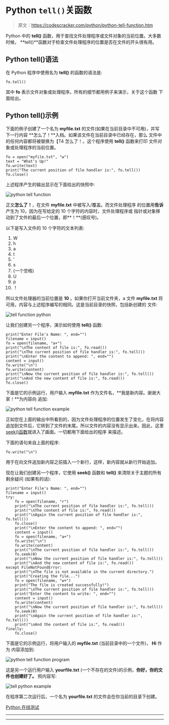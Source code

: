 # Python `tell()`关函数

> 原文：<https://codescracker.com/python/python-tell-function.htm>

Python 中的 **tell()** 函数，用于查找文件处理程序或文件对象的当前位置。大多数时候， **tell()**函数对于检查文件处理程序的位置是否在文件的开头很有用。

## Python tell()语法

在 Python 程序中使用名为 **tell()** 的函数的语法是:

```
fo.tell()
```

其中 **fo** 表示文件对象或处理程序。所有的细节都用例子来演示，关于这个函数 下面给出。

## Python tell()示例

下面的例子创建了一个名为 **myfile.txt** 的文件(如果在当前目录中不可用)，并写下一行内容 **怎么了！**入档。如果该文件在当前目录中已经存在，那么 文件中的任何内容都将被替换为【T4 怎么了！。这个程序使用 **tell()** 函数来打印 文件对象或处理程序的当前位置。

```
fo = open("myfile.txt", "w")
text = "What's Up!"
fo.write(text)
print("The current position of file handler is:", fo.tell())
fo.close()
```

上述程序产生的输出显示在下面给出的快照中:

![python tell function](img/8a5b9b471e16a20d3227950e70cd3f58.png)

正文**怎么了！**，在文件 **myfile.txt** 中被写入/覆盖。而文件处理程序 的位置用**告诉**产生为 10，因为在写给定的 10 个字符的内容时，文件处理程序或 指针或对象移动到了文件的最后一个位置，即**！**(感叹号)。

以下是写入文件的 10 个字符的文本列表:

1.  W
2.  h
3.  a
4.  t
5.  '
6.  s
7.  (一个空格)
8.  U
9.  p
10.  ！

所以文件处理器的当前位置是 **10** 。如果你打开当前文件夹，a 文件 **myfile.txt** 将 可用，内容与上述程序编写的相同。这是当前目录的快照，包括新创建的 文件:

![tell function python](img/4512875ad6da9262c41483706a5e9f13.png)

让我们创建另一个程序，演示如何使用 **tell()** 函数:

```
print("Enter File's Name: ", end="")
filename = input()
fo = open(filename, "a+")
print("\nThe content of file is:", fo.read())
print("\nThe current position of file handler is:", fo.tell())
print("\nEnter the content to append: ", end="")
content = input()
fo.write("\n")
fo.write(content)
print("\nNow the current position of file handler is:", fo.tell())
print("\nAnd the new content of file is:", fo.read())
fo.close()
```

下面是它的示例运行，用户输入 **myfile.txt** 作为文件名，**我是新内容。谢谢大家！**为内容向 追加:

![python tell function example](img/1c26ea213a59e0472e088288579f171c.png)

正如您在上面的输出中所看到的，因为文件处理程序的位置发生了变化，在将内容追加到文件后，它转到了文件的末尾。所以文件的内容没有显示出来。因此，这里 [seek()函数](/python/python-seek-function.htm)就进入了画面。一切都用下面给出的程序 来描述。

下面的语句来自上面的程序:

```
fo.write("\n")
```

用于在向文件追加新内容之前插入一个新行，这样，新内容就从新行开始追加。

现在让我们创建另一个程序，它使用 **seek()** 函数和 **tell()** 来清除关于主题的所有剩余疑问 (如果有的话):

```
print("Enter File's Name: ", end="")
filename = input()
try:
    fo = open(filename, "r")
    print("\nThe current position of file handler is:", fo.tell())
    print("\nThe content of file is:", fo.read())
    print("\nAgain the current position of file handler is:", fo.tell())
    fo.close()
    print("\nEnter the content to append: ", end="")
    content = input()
    fo = open(filename, "a+")
    fo.write("\n")
    fo.write(content)
    print("\nThe current position of file handler is:", fo.tell())
    fo.seek(0)
    print("\nNow the current position of file handler is:", fo.tell())
    print("\nAnd the new content of file is:", fo.read())
except FileNotFoundError:
    print("\nThe file is not available in the current directory.")
    print("Creating the file...")
    fo = open(filename, "w+")
    print("The file is created successfully!")
    print("\nThe current position of file handler is:", fo.tell())
    print("Enter the content to write: ", end="")
    content = input()
    fo.write(content)
    print("\nNow the current position of file handler is:", fo.tell())
    fo.seek(0)
    print("\nAgain the current position of file handler is:", fo.tell())
    print("\nAnd the content of file is:", fo.read())
finally:
    fo.close()
```

下面是它的示例运行，将用户输入的 **myfile.txt** (当前目录中的一个文件)， **Hi** 作为 内容添加到:

![python tell function program](img/cc31eab1ed61bfd3a4b0e5a83d4fb0cb.png)

这是另一个运行用户输入 **yourfile.txt** (一个不存在的文件)的示例，**你好，你的文件也创建好了。** 照内容写:

![tell python example](img/86373b75029a136397c80f9b762e3626.png)

在程序第二次运行后，一个名为 **yourfile.txt** 的文件会在你当前的目录下创建。

[Python 在线测试](/exam/showtest.php?subid=10)

* * *

* * *